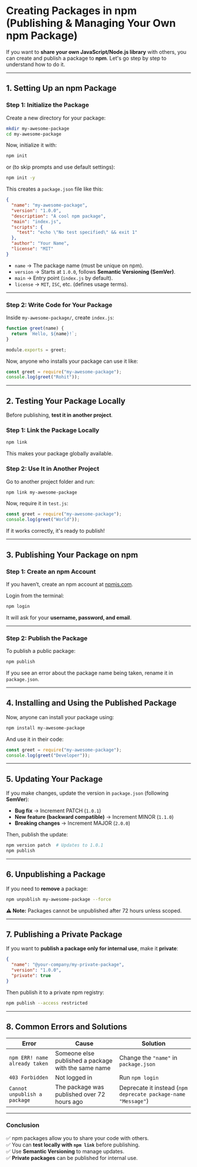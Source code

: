 # **Creating Packages in npm (Publishing & Managing Your Own npm Package)**

If you want to **share your own JavaScript/Node.js library** with others, you can create and publish a package to **npm**. Let's go step by step to understand how to do it.

---

## **1. Setting Up an npm Package**

### **Step 1: Initialize the Package**

Create a new directory for your package:

```sh
mkdir my-awesome-package
cd my-awesome-package
```

Now, initialize it with:

```sh
npm init
```

or (to skip prompts and use default settings):

```sh
npm init -y
```

This creates a `package.json` file like this:

```json
{
  "name": "my-awesome-package",
  "version": "1.0.0",
  "description": "A cool npm package",
  "main": "index.js",
  "scripts": {
    "test": "echo \"No test specified\" && exit 1"
  },
  "author": "Your Name",
  "license": "MIT"
}
```

- `name` → The package name (must be unique on npm).
- `version` → Starts at `1.0.0`, follows **Semantic Versioning (SemVer)**.
- `main` → Entry point (`index.js` by default).
- `license` → `MIT`, `ISC`, etc. (defines usage terms).

---

### **Step 2: Write Code for Your Package**

Inside `my-awesome-package/`, create `index.js`:

```js
function greet(name) {
  return `Hello, ${name}!`;
}

module.exports = greet;
```

Now, anyone who installs your package can use it like:

```js
const greet = require("my-awesome-package");
console.log(greet("Rohit"));
```

---

## **2. Testing Your Package Locally**

Before publishing, **test it in another project**.

### **Step 1: Link the Package Locally**

```sh
npm link
```

This makes your package globally available.

### **Step 2: Use It in Another Project**

Go to another project folder and run:

```sh
npm link my-awesome-package
```

Now, require it in `test.js`:

```js
const greet = require("my-awesome-package");
console.log(greet("World"));
```

If it works correctly, it's ready to publish!

---

## **3. Publishing Your Package on npm**

### **Step 1: Create an npm Account**

If you haven’t, create an npm account at [npmjs.com](https://www.npmjs.com/).

Login from the terminal:

```sh
npm login
```

It will ask for your **username, password, and email**.

---

### **Step 2: Publish the Package**

To publish a public package:

```sh
npm publish
```

If you see an error about the package name being taken, rename it in `package.json`.

---

## **4. Installing and Using the Published Package**

Now, anyone can install your package using:

```sh
npm install my-awesome-package
```

And use it in their code:

```js
const greet = require("my-awesome-package");
console.log(greet("Developer"));
```

---

## **5. Updating Your Package**

If you make changes, update the version in `package.json` (following **SemVer**):

- **Bug fix** → Increment PATCH (`1.0.1`)
- **New feature (backward compatible)** → Increment MINOR (`1.1.0`)
- **Breaking changes** → Increment MAJOR (`2.0.0`)

Then, publish the update:

```sh
npm version patch  # Updates to 1.0.1
npm publish
```

---

## **6. Unpublishing a Package**

If you need to **remove** a package:

```sh
npm unpublish my-awesome-package --force
```

**⚠ Note:** Packages cannot be unpublished after 72 hours unless scoped.

---

## **7. Publishing a Private Package**

If you want to **publish a package only for internal use**, make it **private**:

```json
{
  "name": "@your-company/my-private-package",
  "version": "1.0.0",
  "private": true
}
```

Then publish it to a private npm registry:

```sh
npm publish --access restricted
```

---

## **8. Common Errors and Solutions**

| Error                         | Cause                                               | Solution                                                      |
| ----------------------------- | --------------------------------------------------- | ------------------------------------------------------------- |
| `npm ERR! name already taken` | Someone else published a package with the same name | Change the `"name"` in `package.json`                         |
| `403 Forbidden`               | Not logged in                                       | Run `npm login`                                               |
| `Cannot unpublish a package`  | The package was published over 72 hours ago         | Deprecate it instead (`npm deprecate package-name "Message"`) |

---

### **Conclusion**

✅ npm packages allow you to share your code with others.  
✅ You can **test locally with `npm link`** before publishing.  
✅ Use **Semantic Versioning** to manage updates.  
✅ **Private packages** can be published for internal use.
